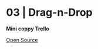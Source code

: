 # 03 | Drag-n-Drop

**Mini coppy Trello**

[Open Source](https://xzalexzx.github.io/02-Drag-n-Drop/)
